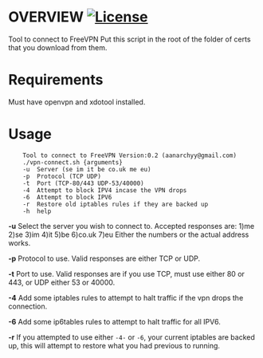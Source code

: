 # OVERVIEW [![License](https://img.shields.io/badge/License-GPL%20v3%2B-blue.svg?style=flat-square)](https://github.com/aanarchyy/FreeVPN/blob/master/LICENSE)

Tool to connect to FreeVPN
Put this script in the root of the folder of certs that you download from them.

# Requirements
Must have openvpn and xdotool installed.

# Usage

```
	Tool to connect to FreeVPN Version:0.2 (aanarchyy@gmail.com)
	./vpn-connect.sh {arguments}
	-u 	Server (se im it be co.uk me eu)
	-p 	Protocol (TCP UDP)
	-t 	Port (TCP-80/443 UDP-53/40000)
	-4 	Attempt to block IPV4 incase the VPN drops
	-6 	Attempt to block IPV6
	-r 	Restore old iptables rules if they are backed up
	-h 	help
```
**-u**
Select the server you wish to connect to.  Accepted responses are:
1)me 2)se 3)im 4)it 5)be 6)co.uk 7)eu
Either the numbers or the actual address works.

**-p**
Protocol to use. Valid responses are either TCP or UDP.

**-t**
Port to use. Valid responses are if you use TCP, must use either 80 or 443, or UDP either 53 or 40000.

**-4**
Add some iptables rules to attempt to halt traffic if the vpn drops the connection.

**-6**
Add some ip6tables rules to attempt to halt traffic for all IPV6.

**-r**
If you attempted to use either `-4-` or `-6`, your current iptables are backed up, this will attempt to restore what you had previous to running.
